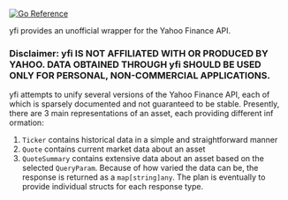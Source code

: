 [![Go Reference](https://pkg.go.dev/badge/github.com/cdillond/yfi.svg)](https://pkg.go.dev/github.com/cdillond/yfi)

yfi provides an unofficial wrapper for the Yahoo Finance API.

### Disclaimer: yfi IS NOT AFFILIATED WITH OR PRODUCED BY YAHOO. DATA OBTAINED THROUGH yfi SHOULD BE USED ONLY FOR PERSONAL, NON-COMMERCIAL APPLICATIONS.

yfi attempts to unify several versions of the Yahoo Finance API, each of which is sparsely documented and not guaranteed to be stable. Presently, there are 3 main representations of an asset, each providing different inf ormation:
1. `Ticker` contains historical data in a simple and straightforward manner
2. `Quote` contains current market data about an asset
3. `QuoteSummary` contains extensive data about an asset based on the selected `QueryParam`. Because of how varied the data can be, the response is returned as a `map[string]any`. The plan is eventually to provide individual structs for each response type.
